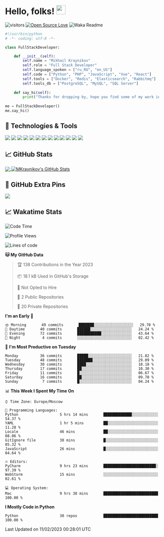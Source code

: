 # Hello, folks! <img src="https://raw.githubusercontent.com/MartinHeinz/MartinHeinz/master/wave.gif" width="30px" height="30px" />

![visitors](https://visitor-badge.laobi.icu/badge?page_id=MKraynikov.MKraynikov)
[![Open Source Love](https://badges.frapsoft.com/os/v1/open-source.svg?v=102)](https://github.com/ellerbrock/open-source-badge/)
![Waka Readme](https://github.com/MKraynikov/MKraynikov/workflows/Waka%20Readme/badge.svg)

```python
#!/usr/bin/python
# -*- coding: utf-8 -*-

class FullStackDeveloper:

    def __init__(self):
        self.name = "Mikhail Kraynikov"
        self.role = "Full Stack Developer"
        self.language_spoken = ["ru_RU", "en_US"]
        self.code = ["Python", "PHP", "JavaScript", "Vue", "React"]
        self.tools = ["Docker", "Redis", "Elasticsearch", "Rabbitmq"]
        self.tools_db = ["PostgreSQL", "MySQL", "SQL Server"]
        
    def say_hi(self):
        print("Thanks for dropping by, hope you find some of my work interesting.")
        
me = FullStackDeveloper()
me.say_hi()
```

## 🔧 Technologies & Tools
![](https://img.shields.io/badge/OS-Linux-informational?style=flat&logo=linux&logoColor=white&color=2bbc8a)
![](https://img.shields.io/badge/Editor-IntelliJ_IDEA-informational?style=flat&logo=intellij-idea&logoColor=white&color=2bbc8a)
![](https://img.shields.io/badge/Code-PHP-informational?style=flat&logo=php&logoColor=white&color=2bbc8a)
![](https://img.shields.io/badge/Code-Python-informational?style=flat&logo=python&logoColor=white&color=2bbc8a)
![](https://img.shields.io/badge/Code-JavaScript-informational?style=flat&logo=javascript&logoColor=white&color=2bbc8a)
![](https://img.shields.io/badge/Code-Vue-informational?style=flat&logo=vue.js&logoColor=white&color=2bbc8a)
![](https://img.shields.io/badge/Shell-Bash-informational?style=flat&logo=gnu-bash&logoColor=white&color=2bbc8a)
![](https://img.shields.io/badge/Tools-PostgreSQL-informational?style=flat&logo=postgresql&logoColor=white&color=2bbc8a)
![](https://img.shields.io/badge/Tools-MySQL-informational?style=flat&logo=mysql&logoColor=white&color=2bbc8a)
![](https://img.shields.io/badge/Tools-Docker-informational?style=flat&logo=docker&logoColor=white&color=2bbc8a)
![](https://img.shields.io/badge/Tools-Redis-informational?style=flat&logo=redis&logoColor=white&color=2bbc8a)
![](https://img.shields.io/badge/Tools-Elasticsearch-informational?style=flat&logo=elasticsearch&logoColor=white&color=2bbc8a)
![](https://img.shields.io/badge/Tools-Rabbitmq-informational?style=flat&logo=rabbitmq&logoColor=white&color=2bbc8a)

## &#x1f4c8; GitHub Stats

<a href="https://github.com/MKraynikov/MKraynikov">
  <img align="center" src="https://github-readme-stats.vercel.app/api/top-langs/?username=MKraynikov&hide=javascript,html&title_color=ffffff&text_color=c9cacc&icon_color=2bbc8a&bg_color=1d1f21&langs_count=3" />
</a>
<a href="https://github.com/MKraynikov/MKraynikov">
  <img align="center" src="https://github-readme-stats.vercel.app/api?username=MKraynikov&show_icons=true&line_height=27&count_private=true&title_color=ffffff&text_color=c9cacc&icon_color=2bbc8a&bg_color=1d1f21" alt="MKraynikov's GitHub Stats" />
</a>

## 💖 GitHub Extra Pins

<a href="https://github.com/MKraynikov/small_company_CRM">
  <img align="center" src="https://github-readme-stats.vercel.app/api/pin/?username=MKraynikov&repo=small_company_CRM&title_color=ffffff&text_color=c9cacc&icon_color=2bbc8a&bg_color=1d1f21" />
</a>

## &#x1f4c8; Wakatime Stats

<!--START_SECTION:waka-->
![Code Time](http://img.shields.io/badge/Code%20Time-32%20hrs%2011%20mins-blue)

![Profile Views](http://img.shields.io/badge/Profile%20Views-50-blue)

![Lines of code](https://img.shields.io/badge/From%20Hello%20World%20I%27ve%20Written-4%20Million%20lines%20of%20code-blue)

**🐱 My GitHub Data** 

> 🏆 138 Contributions in the Year 2023
 > 
> 📦 18.1 kB Used in GitHub's Storage 
 > 
> 🚫 Not Opted to Hire
 > 
> 📜 2 Public Repositories 
 > 
> 🔑 20 Private Repositories  
 > 
**I'm an Early 🐤** 

```text
🌞 Morning       49 commits       ███████░░░░░░░░░░░░░░░░░░   29.70 % 
🌆 Daytime       40 commits       ██████░░░░░░░░░░░░░░░░░░░   24.24 % 
🌃 Evening       72 commits       ███████████░░░░░░░░░░░░░░   43.64 % 
🌙 Night          4 commits       ░░░░░░░░░░░░░░░░░░░░░░░░░   02.42 % 

```
📅 **I'm Most Productive on Tuesday** 

```text
Monday          36 commits       █████░░░░░░░░░░░░░░░░░░░░   21.82 % 
Tuesday         48 commits       ███████░░░░░░░░░░░░░░░░░░   29.09 % 
Wednesday       30 commits       ████░░░░░░░░░░░░░░░░░░░░░   18.18 % 
Thursday        17 commits       ██░░░░░░░░░░░░░░░░░░░░░░░   10.30 % 
Friday          11 commits       █░░░░░░░░░░░░░░░░░░░░░░░░   06.67 % 
Saturday        16 commits       ██░░░░░░░░░░░░░░░░░░░░░░░   09.70 % 
Sunday           7 commits       █░░░░░░░░░░░░░░░░░░░░░░░░   04.24 % 

```


📊 **This Week I Spent My Time On** 

```text
⌚︎ Time Zone: Europe/Moscow

💬 Programming Languages: 
Python                   5 hrs 14 mins       █████████████░░░░░░░░░░░░   54.37 % 
YAML                     1 hr 5 mins         ██░░░░░░░░░░░░░░░░░░░░░░░   11.28 % 
Locale                   46 mins             ██░░░░░░░░░░░░░░░░░░░░░░░   08.06 % 
GitIgnore file           30 mins             █░░░░░░░░░░░░░░░░░░░░░░░░   05.32 % 
JavaScript               26 mins             █░░░░░░░░░░░░░░░░░░░░░░░░   04.64 % 

🔥 Editors: 
PyCharm                  9 hrs 23 mins       ████████████████████████░   97.39 % 
WebStorm                 15 mins             ░░░░░░░░░░░░░░░░░░░░░░░░░   02.61 % 

💻 Operating System: 
Mac                      9 hrs 38 mins       █████████████████████████   100.00 % 

```

**I Mostly Code in Python** 

```text
Python                   30 repos            █████████████████████████   100.00 % 

```



 Last Updated on 11/02/2023 00:28:01 UTC
<!--END_SECTION:waka-->
